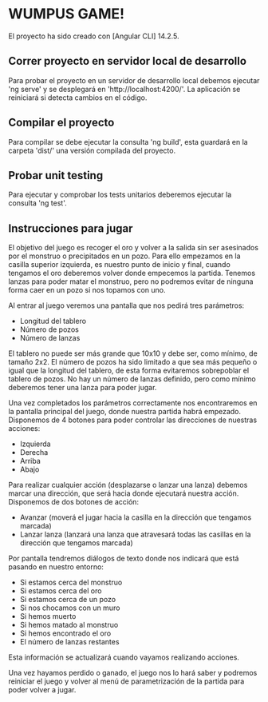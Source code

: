 # WUMPUS GAME!

El proyecto ha sido creado con [Angular CLI] 14.2.5.

## Correr proyecto en servidor local de desarrollo

Para probar el proyecto en un servidor de desarrollo local debemos ejecutar 'ng serve' y se desplegará en 'http://localhost:4200/'. La aplicación se reiniciará si detecta cambios en el código.

## Compilar el proyecto

Para compilar se debe ejecutar la consulta 'ng build', esta guardará en la carpeta 'dist/' una versión compilada del proyecto.

## Probar unit testing

Para ejecutar y comprobar los tests unitarios deberemos ejecutar la consulta 'ng test'.

## Instrucciones para jugar

El objetivo del juego es recoger el oro y volver a la salida sin ser asesinados por el monstruo o precipitados en un pozo.
Para ello empezamos en la casilla superior izquierda, es nuestro punto de inicio y final, cuando tengamos el oro deberemos volver donde empecemos la partida. Tenemos lanzas para poder matar el monstruo, pero no podremos evitar de ninguna forma caer en un pozo si nos topamos con uno.

Al entrar al juego veremos una pantalla que nos pedirá tres parámetros:

- Longitud del tablero
- Número de pozos
- Número de lanzas

El tablero no puede ser más grande que 10x10 y debe ser, como mínimo, de tamaño 2x2.
El número de pozos ha sido limitado a que sea más pequeño o igual que la longitud del tablero, de esta forma evitaremos sobrepoblar el tablero de pozos.
No hay un número de lanzas definido, pero como mínimo deberemos tener una lanza para poder jugar.

Una vez completados los parámetros correctamente nos encontraremos en la pantalla principal del juego, donde nuestra partida habrá empezado.
Disponemos de 4 botones para poder controlar las direcciones de nuestras acciones:

- Izquierda
- Derecha
- Arriba
- Abajo

Para realizar cualquier acción (desplazarse o lanzar una lanza) debemos marcar una dirección, que será hacia donde ejecutará nuestra acción.
Disponemos de dos botones de acción:

- Avanzar (moverá el jugar hacia la casilla en la dirección que tengamos marcada)
- Lanzar lanza (lanzará una lanza que atravesará todas las casillas en la dirección que tengamos marcada)

Por pantalla tendremos diálogos de texto donde nos indicará que está pasando en nuestro entorno:

- Si estamos cerca del monstruo
- Si estamos cerca del oro
- Si estamos cerca de un pozo
- Si nos chocamos con un muro
- Si hemos muerto
- Si hemos matado al monstruo
- Si hemos encontrado el oro
- El número de lanzas restantes

Esta información se actualizará cuando vayamos realizando acciones.

Una vez hayamos perdido o ganado, el juego nos lo hará saber y podremos reiniciar el juego y volver al menú de parametrización de la partida para poder volver a jugar.

